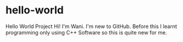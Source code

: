 # hello-world
Hello World Project
Hi! I'm Wani. I'm new to GitHub.
Before this I learnt programming only using C++ Software so this is quite new for me.
